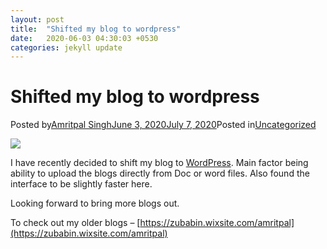 ```yaml
---
layout: post
title:  "Shifted my blog to wordpress"
date:   2020-06-03 04:30:03 +0530
categories: jekyll update
---
```


Shifted my blog to wordpress
============================

Posted by[Amritpal Singh](https://amritpal001.wordpress.com/author/ap4singh/)[June 3, 2020July 7, 2020](https://amritpal001.wordpress.com/2020/06/03/shifted-my-blog-to-wordpress/)Posted in[Uncategorized](https://amritpal001.wordpress.com/category/uncategorized/)

![](https://amritpal001.files.wordpress.com/2020/07/null.png?w=270)

I have recently decided to shift my blog to [WordPress](https://amritpal001.wordpress.com/). Main factor being ability to upload the blogs directly from Doc or word files. Also found the interface to be slightly faster here.

Looking forward to bring more blogs out.

To check out my older blogs – [https://zubabin.wixsite.com/amritpal](https://zubabin.wixsite.com/amritpal)

[jekyll-docs]: https://jekyllrb.com/docs/home
[jekyll-gh]:   https://github.com/jekyll/jekyll
[jekyll-talk]: https://talk.jekyllrb.com/
